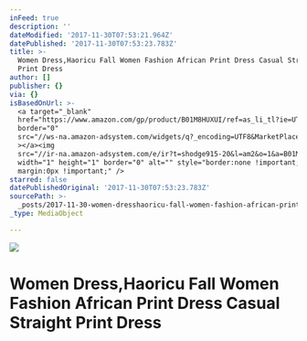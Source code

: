 ```yaml
---
inFeed: true
description: ''
dateModified: '2017-11-30T07:53:21.964Z'
datePublished: '2017-11-30T07:53:23.783Z'
title: >-
  Women Dress,Haoricu Fall Women Fashion African Print Dress Casual Straight
  Print Dress
author: []
publisher: {}
via: {}
isBasedOnUrl: >-
  <a target="_blank" 
  href="https://www.amazon.com/gp/product/B01M8HUXUI/ref=as_li_tl?ie=UTF8&camp=1789&creative=9325&creativeASIN=B01M8HUXUI&linkCode=as2&tag=shodge915-20&linkId=ff873cfa8143f751e469398539505425"><img
  border="0"
  src="//ws-na.amazon-adsystem.com/widgets/q?_encoding=UTF8&MarketPlace=US&ASIN=B01M8HUXUI&ServiceVersion=20070822&ID=AsinImage&WS=1&Format=_SL250_&tag=shodge915-20"
  ></a><img
  src="//ir-na.amazon-adsystem.com/e/ir?t=shodge915-20&l=am2&o=1&a=B01M8HUXUI"
  width="1" height="1" border="0" alt="" style="border:none !important;
  margin:0px !important;" />
starred: false
datePublishedOriginal: '2017-11-30T07:53:23.783Z'
sourcePath: >-
  _posts/2017-11-30-women-dresshaoricu-fall-women-fashion-african-print-dress-c.md
_type: MediaObject

---
```

![](https://the-grid-user-content.s3-us-west-2.amazonaws.com/3d11a8d8-8f2c-464c-a52c-0fd83675e868.jpg)

# Women Dress,Haoricu Fall Women Fashion African Print Dress Casual Straight Print Dress